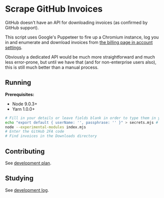 # Scrape GitHub Invoices

GitHub doesn't have an API for downloading invoices (as confirmed by GitHub support).

This script uses Google's Puppeteer to fire up a Chromium instance, log you in and enumerate and download invoices
from [the billing page in account settings](https://github.com/settings/billing).

Obviously a dedicated API would be much more straightforward and much less error-prone, but until we have that
(and for non-enterprise users also), this is still much better than a manual process.

## Running

**Prerequisites:**

- Node 9.0.3+
- Yarn 1.0.0+

```sh
# Fill in your details or leave fields blank in order to type them in yourself
echo "export default { userName: '', passphrase: '' }" > secrets.mjs # Git ignored
node --experimental-modules index.mjs
# Enter the GitHub 2FA code
# Find invoices in the Downloads directory
```

## Contributing

See [development plan](doc/tasks.md).

## Studying

See [development log](doc/notes.md).
